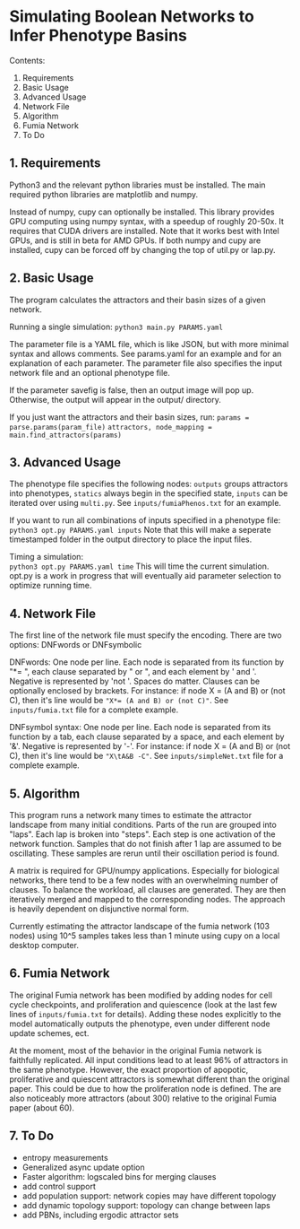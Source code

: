 
# Simulating Boolean Networks to Infer Phenotype Basins 


Contents:
1. Requirements
2. Basic Usage 
3. Advanced Usage
4. Network File
5. Algorithm 
6. Fumia Network
7. To Do


## 1. Requirements

Python3 and the relevant python libraries must be installed. The main required python libraries are matplotlib and numpy.

Instead of numpy, cupy can optionally be installed. This library provides GPU computing using numpy syntax, with a speedup of roughly 20-50x. It requires that CUDA drivers are installed. Note that it works best with Intel GPUs, and is still in beta for AMD GPUs. If both numpy and cupy are installed, cupy can be forced off by changing the top of util.py or lap.py.


## 2. Basic Usage

The program calculates the attractors and their basin sizes of a given network.

Running a single simulation:
	`python3 main.py PARAMS.yaml`

The parameter file is a YAML file, which is like JSON, but with more minimal syntax and allows comments. See params.yaml for an example and for an explanation of each parameter. The parameter file also specifies the input network file and an optional phenotype file. 

If the parameter savefig is false, then an output image will pop up. Otherwise, the output will appear in the output/ directory.

If you just want the attractors and their basin sizes, run:
	`params = parse.params(param_file)`
	`attractors, node_mapping = main.find_attractors(params)`


## 3. Advanced Usage

The phenotype file specifies the following nodes: `outputs` groups attractors into phenotypes, `statics` always begin in the specified state, `inputs` can be iterated over using `multi.py`. See `inputs/fumiaPhenos.txt` for an example. 

If you want to run all combinations of inputs specified in a phenotype file:
	`python3 opt.py PARAMS.yaml inputs`
	Note that this will make a seperate timestamped folder in the output directory to place the input files.  

Timing a simulation:  
	`python3 opt.py PARAMS.yaml time`
	This will time the current simulation. opt.py is a work in progress that will eventually aid parameter selection to optimize running time.


## 4. Network File

The first line of the network file must specify the encoding. There are two options: DNFwords or DNFsymbolic

DNFwords:
One node per line. Each node is separated from its function by "\*= ", each clause separated by " or ", and each element by ' and '. Negative is represented by 'not '. Spaces do matter. Clauses can be optionally enclosed by brackets. 
For instance: if node X = (A and B) or (not C), then it's line would be `"X*= (A and B) or (not C)"`. See `inputs/fumia.txt` file for a complete example.

DNFsymbol syntax:
One node per line. Each node is separated from its function by a tab, each clause separated by a space, and each element by '&'. Negative is represented by '-'. 
For instance: if node X = (A and B) or (not C), then it's line would be `"X\tA&B -C"`. See `inputs/simpleNet.txt` file for a complete example.


## 5. Algorithm 

This program runs a network many times to estimate the attractor landscape from many initial conditions. Parts of the run are grouped into "laps". Each lap is broken into "steps". Each step is one activation of the network function. Samples that do not finish after 1 lap are assumed to be oscillating. These samples are rerun until their oscillation period is found.  

A matrix is required for GPU/numpy applications. Especially for biological networks, there tend to be a few nodes with an overwhelming number of clauses. To balance the workload, all clauses are generated. They are then iteratively merged and mapped to the corresponding nodes. The approach is heavily dependent on disjunctive normal form. 

Currently estimating the attractor landscape of the fumia network (103 nodes) using 10^5 samples takes less than 1 minute using cupy on a local desktop computer.


## 6. Fumia Network

The original Fumia network has been modified by adding nodes for cell cycle checkpoints, and proliferation and quiescence (look at the last few lines of `inputs/fumia.txt` for details). Adding these nodes explicitly to the model automatically outputs the phenotype, even under different node update schemes, ect. 

At the moment, most of the behavior in the original Fumia network is faithfully replicated. All input conditions lead to at least 96% of attractors in the same phenotype. However, the exact proportion of apopotic, proliferative and quiescent attractors is somewhat different than the original paper. This could be due to how the proliferation node is defined. The are also noticeably more attractors (about 300) relative to the original Fumia paper (about 60).


## 7. To Do
- entropy measurements
- Generalized async update option
- Faster algorithm: logscaled bins for merging clauses
- add control support
- add population support: network copies may have different topology
- add dynamic topology support: topology can change between laps
- add PBNs, including ergodic attractor sets
